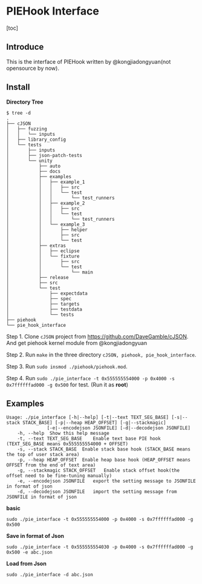 # PIEHook Interface

[toc]

## Introduce

This is the interface of PIEHook written by @kongjiadongyuan(not opensource by now).



## Install

**Directory Tree**

```shell
$ tree -d
.
├── cJSON
│   ├── fuzzing
│   │   └── inputs
│   ├── library_config
│   └── tests
│       ├── inputs
│       ├── json-patch-tests
│       └── unity
│           ├── auto
│           ├── docs
│           ├── examples
│           │   ├── example_1
│           │   │   ├── src
│           │   │   └── test
│           │   │       └── test_runners
│           │   ├── example_2
│           │   │   ├── src
│           │   │   └── test
│           │   │       └── test_runners
│           │   └── example_3
│           │       ├── helper
│           │       ├── src
│           │       └── test
│           ├── extras
│           │   ├── eclipse
│           │   └── fixture
│           │       ├── src
│           │       └── test
│           │           └── main
│           ├── release
│           ├── src
│           └── test
│               ├── expectdata
│               ├── spec
│               ├── targets
│               ├── testdata
│               └── tests
├── piehook
└── pie_hook_interface
```

Step 1. Clone `cJSON` project from https://github.com/DaveGamble/cJSON. And get piehook kernel module from @kongjiadongyuan

Step 2. Run `make` in the three directory `cJSON, piehook, pie_hook_interface`.

Step 3. Run `sudo insmod ./piehook/piehook.mod`.

Step 4. Run `sudo ./pie_interface -t 0x555555554000 -p 0x4000 -s 0x7ffffffad000 -g 0x500` for test. (Run it as **root**)

## Examples

```
Usage: ./pie_interface [-h|--help] [-t|--text TEXT_SEG_BASE] [-s|--stack STACK_BASE] [-p|--heap HEAP_OFFSET] [-g|--stackmagic]
               [-e|--encodejson JSONFILE] [-d|--decodejson JSONFILE]
    -h, --help	Show this help message
    -t, --text TEXT_SEG_BASE	Enable text base PIE hook (TEXT_SEG_BASE means 0x555555554000 + OFFSET)
    -s, --stack STACK_BASE	Enable stack base hook (STACK_BASE means the top of user stack area)
    -p, --heap HEAP_OFFSET	Enable heap base hook (HEAP_OFFSET means OFFSET from the end of text area)
    -g, --stackmagic STACK_OFFSET	Enable stack offset hook(the offset need to be fine-tuning manually)
    -e, --encodejson JSONFILE	export the setting message to JSONFILE in format of json
    -d, --decodejson JSONFILE	import the setting message from JSONFILE in format of json
```

**basic**

`sudo ./pie_interface -t 0x555555554000 -p 0x4000 -s 0x7ffffffad000 -g 0x500`

**Save in format of Json**

`sudo ./pie_interface -t 0x555555554030 -p 0x4000 -s 0x7ffffffad000 -g 0x500 -e abc.json`

**Load from Json**

`sudo ./pie_interface -d abc.json`

